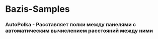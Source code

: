 # Bazis-Samples
### AutoPolka - Расставляет полки между панелями с автоматическим вычислением расстояний между ними
